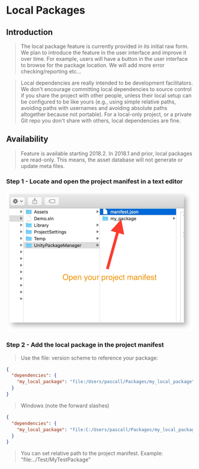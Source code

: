 # Local Packages

## Introduction

> The local package feature is currently provided in its initial raw form. We plan to introduce the feature in the user interface and improve it over time. For example, users will have a button in the user interface to browse for the package location. We will add more error checking/reporting etc...

> Local dependencies are really intended to be development facilitators. We don't encourage committing local dependencies to source control if you share the project with other people, unless their local setup can be configured to be like yours (e.g., using simple relative paths, avoiding paths with usernames and avoiding absolute paths altogether because not portable). For a local-only project, or a private Git repo you don't share with others, local dependencies are fine.

## Availability

> Feature is available starting 2018.2. In 2018.1 and prior, local packages are read-only. This means, the asset database will not generate or update meta files.

### Step 1 - Locate and open the project manifest in a text editor

![Kiku](images/manifest.jpg)

### Step 2 - Add the local package in the project manifest

> Use the file: version scheme to reference your package:

```json
{
  "dependencies": {
    "my_local_package": "file:/Users/pascall/Packages/my_local_package"
  }
}
```

> Windows (note the forward slashes)

```json
{
  "dependencies": {
    "my_local_package": "file:C:/Users/pascall/Packages/my_local_package"
  }
}
```

> You can set relative path to the project manifest. Example: "file:../Test/MyTestPackage"
